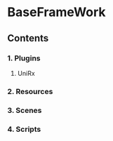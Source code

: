 BaseFrameWork
=============
Contents
--------
### 1. Plugins
1) UniRx
### 2. Resources

### 3. Scenes

### 4. Scripts
